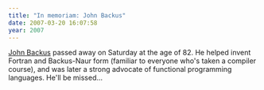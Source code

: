 ```yaml
---
title: "In memoriam: John Backus"
date: 2007-03-20 16:07:58
year: 2007
---
```

<a href="http://en.wikipedia.org/wiki/John_Backus">John Backus</a> passed away on Saturday at the age of 82.  He helped invent Fortran and  Backus-Naur form (familiar to everyone who's taken a compiler course), and was later a strong advocate of functional programming languages.  He'll be missed...
